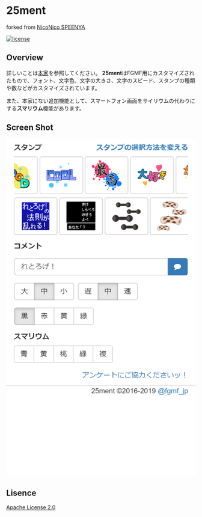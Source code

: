 # 25ment

forked from [NicoNico SPEENYA](https://github.com/chimerast/niconico-speenya)

[![license](https://img.shields.io/badge/License-Apache%202.0-blue.svg)](LICENSE)

## Overview

詳しいことは[本家](https://github.com/chimerast/niconico-speenya)を参照してください。
**25ment**はFGMF用にカスタマイズされたもので、フォント、文字色、文字の大きさ、文字のスピード、スタンプの種類や数などがカスタマイズされています。

また、本家にない追加機能として、スマートフォン画面をサイリウムの代わりにする**スマリウム**機能があります。

## Screen Shot

![クライアント](docs/client.png "クライアント")

## Lisence

[Apache License 2.0](LICENSE)
